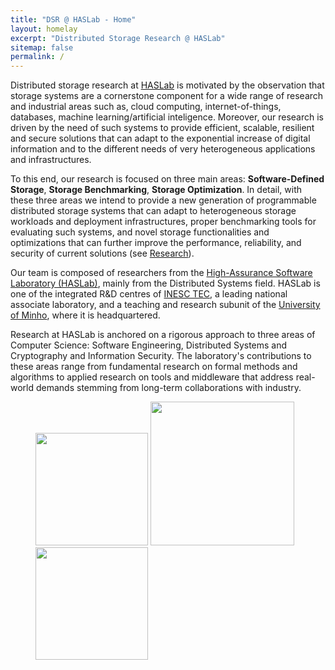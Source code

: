 ```yaml
---
title: "DSR @ HASLab - Home"
layout: homelay
excerpt: "Distributed Storage Research @ HASLab"
sitemap: false
permalink: /
---
```



Distributed storage research at [HASLab](http://www.haslab.uminho.pt) is motivated by the observation that storage systems are a cornerstone component for a wide range of research and industrial areas such as, cloud computing, internet-of-things, databases, machine learning/artificial inteligence. Moreover, our research is driven by the need of such systems to provide efficient, scalable, resilient and secure solutions that can adapt to the exponential increase of digital information and to the different needs of very heterogeneous applications and infrastructures. 

<!-- 

<div markdown="0" id="carousel" class="carousel slide" data-ride="carousel" data-interval="5000" data-pause="hover" >
    
    <ol class="carousel-indicators">
        <li data-target="#carousel" data-slide-to="0" class="active"></li>
        <li data-target="#carousel" data-slide-to="1"></li>
        <li data-target="#carousel" data-slide-to="2"></li>
        <li data-target="#carousel" data-slide-to="3"></li>
        <li data-target="#carousel" data-slide-to="4"></li>
    </ol>

    <div class="carousel-inner" markdown="0">

        <div class="item active">
            <img src="{{ site.url }}{{ site.baseurl }}/images/" alt="Slide 1" />
        </div>
        <div class="item">
            <img src="{{ site.url }}{{ site.baseurl }}/images/" alt="Slide 2" />
        </div>
        <div class="item">
            <img src="{{ site.url }}{{ site.baseurl }}/images/" alt="Slide 3" />
        </div>
        <div class="item">
            <img src="{{ site.url }}{{ site.baseurl }}/images/" alt="Slide 4" />
        </div>
        <div class="item">
            <img src="{{ site.url }}{{ site.baseurl }}/images/" alt="Slide 5" />
        </div>
    </div> 
  <a class="left carousel-control" href="#carousel" role="button" data-slide="prev">
    <span class="glyphicon glyphicon-chevron-left" aria-hidden="true"></span>
    <span class="sr-only">Previous</span>
  </a>
  <a class="right carousel-control" href="#carousel" role="button" data-slide="next">
    <span class="glyphicon glyphicon-chevron-right" aria-hidden="true"></span>
    <span class="sr-only">Next</span>
  </a>
</div>
-->

To this end, our research is focused on three main areas: **Software-Defined Storage**, **Storage Benchmarking**, **Storage Optimization**. In detail, with these three areas we intend to provide a new generation of programmable distributed storage systems that can adapt to heterogeneous storage workloads and deployment infrastructures, proper benchmarking tools for evaluating such systems, and novel storage functionalities and optimizations that can further improve the performance, reliability, and security of current solutions (see [Research](research)).

Our team is composed of researchers from the [High-Assurance Software Laboratory (HASLab)](http://www.haslab.uminho.pt), mainly from the Distributed Systems field. HASLab is one of the integrated R&D centres of [INESC TEC](https://www.inesctec.pt), a leading national associate laboratory, and a teaching and research subunit of the [University of Minho](http://www.uminho.pt), where it is headquartered.

Research at HASLab is anchored on a rigorous approach to three areas of Computer Science: Software Engineering, Distributed Systems and Cryptography and Information Security. The laboratory's contributions to these areas range from fundamental research on formal methods and algorithms to applied research on tools and middleware that address real-world demands stemming from long-term collaborations with industry.

<!--**We are looking for PhD students, Postdocs, and Master students to join the team** [(more info)]({{ site.url }}{{ site.baseurl }}/vacancies) **!** -->
 
<!--We are grateful for funding from-->

<figure class="fourth">
  <img src="{{ site.url }}{{ site.baseurl }}/images/logopic/haslab_logo.jpg" style="width: 180px">
  <img src="{{ site.url }}{{ site.baseurl }}/images/logopic/inesctec_logo.jpg" style="width: 230px">
  <img src="{{ site.url }}{{ site.baseurl }}/images/logopic/uminho_logo.png" style="width: 180px">
</figure>






